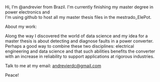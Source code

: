 Hi, I’m @andrevier from Brazil. I'm currently finishing my master degree in power electronics and  
I'm using github to host all my master thesis files in the mestrado_ElePot.

About my work:

Along the way I discovered the world of data science and my idea for a
master thesis is about detecting and diagnose faults in a power converter. Perhaps a good way to combine these two disciplines: electrical engineering and data science and
that such abilities benefits the converter with an increase in reliability to support applications at rigorous industries. 

Talk to me at my email: andrevierdc@gmail.com

Peace!
